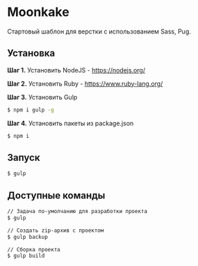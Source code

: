 # Moonkake
Стартовый шаблон для верстки с использованием Sass, Pug.

## Установка
**Шаг 1.** Установить NodeJS - https://nodejs.org/

**Шаг 2.** Установить Ruby - https://www.ruby-lang.org/

**Шаг 3.** Установить Gulp
```sh
$ npm i gulp -g
```
**Шаг 4.** Установить пакеты из package.json
```sh
$ npm i
```

## Запуск
```sh
$ gulp
```

## Доступные команды
```sh
// Задача по-умолчанию для разработки проекта
$ gulp

// Создать zip-архив с проектом
$ gulp backup

// Сборка проекта
$ gulp build
```